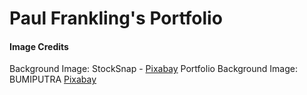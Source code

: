 # Paul Frankling's Portfolio

#### Image Credits

Background Image: StockSnap - [Pixabay](https://pixabay.com/photos/smartphone-mobile-notebook-notepad-925287/)
Portfolio Background Image: BUMIPUTRA [Pixabay](https://pixabay.com/photos/laptop-interior-desk-computer-3539661/)